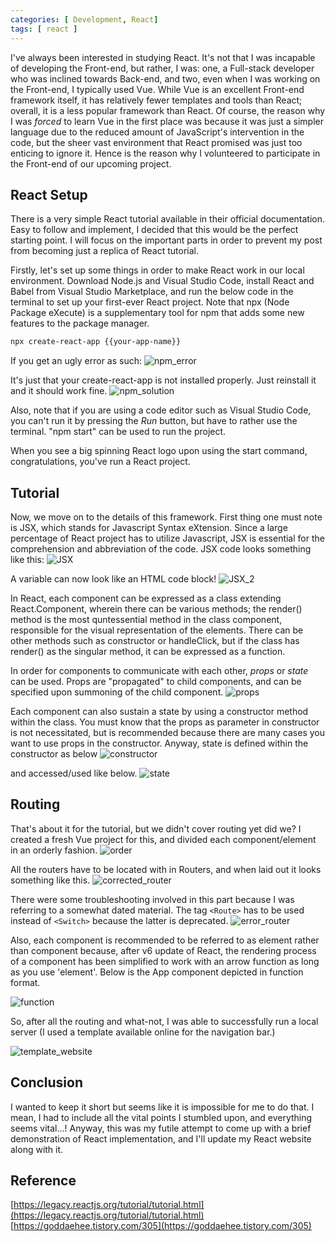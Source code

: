 ```yaml
---
categories: [ Development, React]
tags: [ react ] 
---
```


I've always been interested in studying React. It's not that I was incapable of developing the Front-end, but rather, I was: one, a Full-stack developer who was inclined towards Back-end, and two, even when I was working on the Front-end, I typically used Vue. While Vue is an excellent Front-end framework itself, it has relatively fewer templates and tools than React; overall, it is a less popular framework than React. Of course, the reason why I was <i>forced</i> to learn Vue in the first place was because it was just a simpler language due to the reduced amount of JavaScript's intervention in the code, but the sheer vast environment that React promised was just too enticing to ignore it. Hence is the reason why I volunteered to participate in the Front-end of our upcoming project.

## React Setup 
There is a very simple React tutorial available in their official documentation. Easy to follow and implement, I decided that this would be the perfect starting point. I will focus on the important parts in order to prevent my post from becoming just a replica of React tutorial.

Firstly, let's set up some things in order to make React work in our local environment. Download Node.js and Visual Studio Code, install React and Babel from Visual Studio Marketplace, and run the below code in the terminal to set up your first-ever React project. Note that npx (Node Package eXecute) is a supplementary tool for npm that adds some new features to the package manager.
```bash
npx create-react-app {{your-app-name}}
```
If you get an ugly error as such:
![npm_error](https://github.com/govltjsdnd24/govltjsdnd24.github.io/assets/38126462/4f1b5d47-ae89-4591-8184-b6af5093bea7)

It's just that your create-react-app is not installed properly. Just reinstall it and it should work fine.
![npm_solution](https://github.com/govltjsdnd24/govltjsdnd24.github.io/assets/38126462/abed63bb-d9ca-4405-a1e1-7134c7ca6c29)


Also, note that if you are using a code editor such as Visual Studio Code, you can't run it by pressing the <i>Run</i> button, but have to rather use the terminal. "npm start" can be used to run the project.

When you see a big spinning React logo upon using the start command, congratulations, you've run a React project. 

## Tutorial
Now, we move on to the details of this framework. First thing one must note is JSX, which stands for Javascript Syntax eXtension. Since a large percentage of React project has to utilize Javascript, JSX is essential for the comprehension and abbreviation of the code. JSX code looks something like this:
![JSX](https://github.com/govltjsdnd24/govltjsdnd24.github.io/assets/38126462/b8ac80a0-49ba-4de4-b6d9-746d86f73de9)

A variable can now look like an HTML code block!
![JSX_2](https://github.com/govltjsdnd24/govltjsdnd24.github.io/assets/38126462/e1c4712a-d991-4db1-86ed-ca15fc41a303)


In React, each component can be expressed as a class extending React.Component, wherein there can be various methods; the render() method is the most quntessential method in the class component, responsible for the visual representation of the elements. There can be other methods such as constructor or handleClick, but if the class has render() as the singular method, it can be expressed as a function.

In order for components to communicate with each other, <i> props</i> or <i> state</i> can be used. Props are "propagated" to child components, and can be specified upon summoning of the child component.
![props](https://github.com/govltjsdnd24/govltjsdnd24.github.io/assets/38126462/ce3ed2b0-116f-4700-960f-cfd31aec939e)

Each component can also sustain a state by using a constructor method within the class. You must know that the props as parameter in constructor is not necessitated, but is recommended because there are many cases you want to use props in the constructor. Anyway, state is defined within the constructor as below
![constructor](https://github.com/govltjsdnd24/govltjsdnd24.github.io/assets/38126462/2c142c62-e736-45e1-bfb9-5d948382680e)

and accessed/used like below.
![state](https://github.com/govltjsdnd24/govltjsdnd24.github.io/assets/38126462/721d2568-b226-4f69-8dd8-c838f460723c)

## Routing

That's about it for the tutorial, but we didn't cover routing yet did we? I created a fresh Vue project for this, and divided each component/element in an orderly fashion.
![order](https://github.com/govltjsdnd24/govltjsdnd24.github.io/assets/38126462/420c3739-a340-4e89-9806-e27f1a4a8002)

All the routers have to be located with in Routers, and when laid out it looks something like this.
![corrected_router](https://github.com/govltjsdnd24/govltjsdnd24.github.io/assets/38126462/89dd8513-7b0f-409c-8ffa-a85f1f407562)

There were some troubleshooting involved in this part because I was referring to a somewhat dated material. The tag `<Route>` has to be used instead of `<Switch>` because the latter is deprecated.
![error_router](https://github.com/govltjsdnd24/govltjsdnd24.github.io/assets/38126462/25132fcb-c46b-4aa4-92c9-420b8de54ed6)

Also, each component is recommended to be referred to as element rather than component because, after v6 update of React, the rendering process of a component has been simplified to work with an arrow function as long as you use 'element'. Below is the App component depicted in function format.

![function](https://github.com/govltjsdnd24/govltjsdnd24.github.io/assets/38126462/856ebb0a-a904-4a36-b39b-78ff37409e45)

So, after all the routing and what-not, I was able to successfully run a local server (I used a template available online for the navigation bar.)

![template_website](https://github.com/govltjsdnd24/govltjsdnd24.github.io/assets/38126462/eac9c402-2625-4e1a-b96d-a37ee89ec664)

## Conclusion 
I wanted to keep it short but seems like it is impossible for me to do that. I mean, I had to include all the vital points I stumbled upon, and everything seems vital...! Anyway, this was my futile attempt to come up with a brief demonstration of React implementation, and I'll update my React website along with it.

## Reference
[https://legacy.reactjs.org/tutorial/tutorial.html](https://legacy.reactjs.org/tutorial/tutorial.html)
[https://goddaehee.tistory.com/305](https://goddaehee.tistory.com/305)




